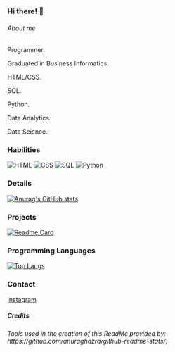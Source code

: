 ### Hi there! 👋

###### About me
Programmer.

Graduated in Business Informatics.

HTML/CSS.

SQL.

Python.

Data Analytics.

Data Science.

### Habilities

![HTML](https://img.shields.io/badge/-HTML-green)
![CSS](https://img.shields.io/badge/-CSS-blue)
![SQL](https://img.shields.io/badge/-SQL-red)
![Python](https://img.shields.io/badge/-Python-yellow)


### Details

[![Anurag's GitHub stats](https://github-readme-stats.vercel.app/api?username=VanusaRodrigues&show_icons=true&theme=dark)](https://github.com/anuraghazra/github-readme-stats)


### Projects

[![Readme Card](https://github-readme-stats.vercel.app/api/pin/?username=VanusaRodrigues&repo=VanusaRodrigues&theme=dark)](https://github.com/anuraghazra/github-readme-stats)


### Programming Languages
[![Top Langs](https://github-readme-stats.vercel.app/api/top-langs/?username=VanusaRodrigues&layout=compact&theme=dark)](https://github.com/anuraghazra/github-readme-stats)

### Contact

[Instagram](https://www.instagram.com/vrr.servicosdigitais/)
 
 
 
##### Credits
<h6>Tools used in the creation of this ReadMe provided by:
https://github.com/anuraghazra/github-readme-stats/)</h6>
